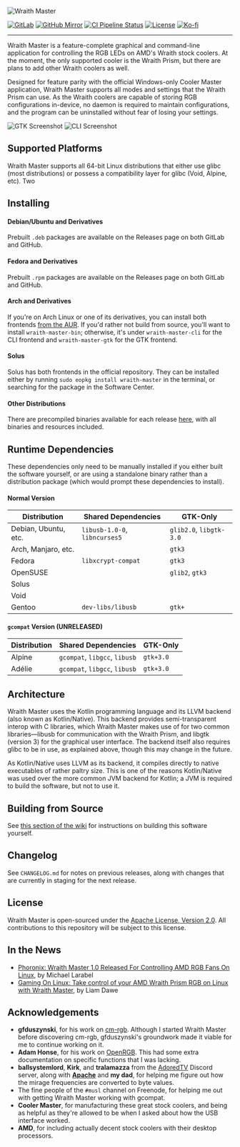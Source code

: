 ![Wraith Master][wraith-master-logo]

[![GitLab][gitlab-badge]](https://gitlab.com/serebit/wraith-master)
[![GitHub Mirror][github-badge]](https://github.com/serebit/wraith-master)
[![CI Pipeline Status][pipeline-status-badge]](https://gitlab.com/serebit/wraith-master/commits/master)
[![License][license-badge]](https://www.apache.org/licenses/LICENSE-2.0.html)
[![Ko-fi][kofi-badge]](https://ko-fi.com/serebit)

---

Wraith Master is a feature-complete graphical and command-line application for controlling the RGB LEDs on AMD's Wraith stock coolers. At the moment, the only supported cooler is the Wraith Prism, but there are plans to add other Wraith coolers as well.

Designed for feature parity with the official Windows-only Cooler Master application, Wraith Master supports all modes and settings that the Wraith Prism can use. As the Wraith coolers are capable of storing RGB configurations in-device, no daemon is required to maintain configurations, and the program can be uninstalled without fear of losing your settings.

![GTK Screenshot][wraith-master-screenshot]
![CLI Screenshot][wraith-master-terminal-screenshot]

## Supported Platforms

Wraith Master supports all 64-bit Linux distributions that either use glibc (most distributions) or possess a compatibility layer for glibc (Void, Alpine, etc). Two 

## Installing

#### Debian/Ubuntu and Derivatives

Prebuilt `.deb` packages are available on the Releases page on both GitLab and GitHub.

#### Fedora and Derivatives

Prebuilt `.rpm` packages are available on the Releases page on both GitLab and GitHub.

#### Arch and Derivatives

If you're on Arch Linux or one of its derivatives, you can install both frontends [from the AUR](https://aur.archlinux.org/packages/?K=wraith%2Dmaster). If you'd rather not build from source, you'll want to install `wraith-master-bin`; otherwise, it's under `wraith-master-cli` for the CLI frontend and `wraith-master-gtk` for the GTK frontend.

#### Solus

Solus has both frontends in the official repository. They can be installed either by running `sudo eopkg install wraith-master` in the terminal, or searching for the package in the Software Center.

#### Other Distributions

There are precompiled binaries available for each release [here](https://gitlab.com/serebit/wraith-master/-/releases), with all binaries and resources included.

## Runtime Dependencies

These dependencies only need to be manually installed if you either built the software yourself, or are using a standalone binary rather than a distribution package (which would prompt these dependencies to install).

#### Normal Version

| Distribution           | Shared Dependencies           | GTK-Only                |
|------------------------|-------------------------------|-------------------------|
| Debian, Ubuntu, etc.   | `libusb-1.0-0`, `libncurses5` | `glib2.0`, `libgtk-3.0` |
| Arch, Manjaro, etc.    |                               | `gtk3`                  |
| Fedora                 | `libxcrypt-compat`            | `gtk3`                  |
| OpenSUSE               |                               | `glib2`, `gtk3`         |
| Solus                  |                               |                         |
| Void                   |                               |                         |
| Gentoo                 | `dev-libs/libusb`             | `gtk+`                  |

#### `gcompat` Version (UNRELEASED)

| Distribution | Shared Dependencies           | GTK-Only  |
|--------------|-------------------------------|-----------|
| Alpine       | `gcompat`, `libgcc`, `libusb` | `gtk+3.0` |
| Adélie       | `gcompat`, `libgcc`, `libusb` | `gtk+3.0` |

## Architecture

Wraith Master uses the Kotlin programming language and its LLVM backend (also known as Kotlin/Native). This backend provides semi-transparent interop with C libraries, which Wraith Master makes use of for two common libraries—libusb for communication with the Wraith Prism, and libgtk (version 3) for the graphical user interface. The backend itself also requires glibc to be in use, as explained above, though this may change in the future.

As Kotlin/Native uses LLVM as its backend, it compiles directly to native executables of rather paltry size. This is one of the reasons Kotlin/Native was used over the more common JVM backend for Kotlin; a JVM is required to build the software, but not to use it.

## Building from Source

See [this section of the wiki](https://gitlab.com/serebit/wraith-master/-/wikis/help/building-from-source) for instructions on building this software yourself.

## Changelog

See `CHANGELOG.md` for notes on previous releases, along with changes that are currently in staging for the next release.

## License

Wraith Master is open-sourced under the [Apache License, Version 2.0](https://www.apache.org/licenses/LICENSE-2.0.html). All contributions to this repository will be subject to this license.

## In the News

- [Phoronix: Wraith Master 1.0 Released For Controlling AMD RGB Fans On Linux](https://www.phoronix.com/scan.php?page=news_item&px=Wraith-Master-1.0), by Michael Larabel
- [Gaming On Linux: Take control of your AMD Wraith Prism RGB on Linux with Wraith Master](https://www.gamingonlinux.com/2020/08/take-control-of-your-amd-wraith-prism-rgb-on-linux-with-wraith-master), by Liam Dawe

## Acknowledgements

- **gfduszynski**, for his work on [cm-rgb](https://github.com/gfduszynski/cm-rgb). Although I started Wraith Master before discovering cm-rgb, gfduszynski's groundwork made it viable for me to continue working on it.
- **Adam Honse**, for his work on [OpenRGB](https://gitlab.com/CalcProgrammer1/OpenRGB). This had some extra documentation on specific functions that I was lacking.
- **ballsystemlord**, **Kirk**, and **tralamazza** from the [AdoredTV](https://adoredtv.com/) Discord server, along with **[Apache](https://github.com/Apache-HB)** and **my dad**, for helping me figure out how the mirage frequencies are converted to byte values.
- The fine people of the `#musl` channel on Freenode, for helping me out with getting Wraith Master working with gcompat.
- **Cooler Master**, for manufacturing these great stock coolers, and being as helpful as they're allowed to be when I asked about how the USB interface worked.
- **AMD**, for including actually decent stock coolers with their desktop processors.

[wraith-master-logo]: https://serebit.com/images/wraith-master-banner-nopad.svg "Wraith Master"
[gitlab-badge]: https://img.shields.io/badge/-gitlab-6e49cb?logo=gitlab "GitLab"
[github-badge]: https://img.shields.io/badge/-github-505050?logo=github "GitLab"
[pipeline-status-badge]: https://gitlab.com/serebit/wraith-master/badges/master/pipeline.svg "Pipeline Status"
[license-badge]: https://img.shields.io/badge/License-Apache%202.0-lightgrey.svg "License"
[kofi-badge]: https://img.shields.io/badge/-ko--fi-ff5f5f?logo=ko-fi&logoColor=white "Ko-fi"
[wraith-master-screenshot]: https://serebit.com/images/wraith-master-screenshot.png "GTK Screenshot"
[wraith-master-terminal-screenshot]: https://serebit.com/images/wraith-master-terminal-screenshot.png "CLI Screenshot"
